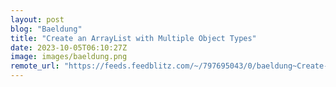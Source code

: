 ```yaml
---
layout: post
blog: "Baeldung"
title: "Create an ArrayList with Multiple Object Types"
date: 2023-10-05T06:10:27Z
image: images/baeldung.png
remote_url: "https://feeds.feedblitz.com/~/797695043/0/baeldung~Create-an-ArrayList-with-Multiple-Object-Types"
---
```

